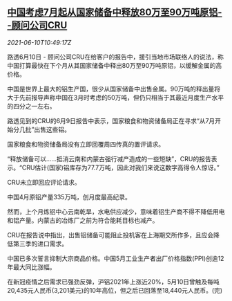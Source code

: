 <!--1623322863000-->
[中国考虑7月起从国家储备中释放80万至90万吨原铝--顾问公司CRU](https://cn.reuters.com/article/cru-china-state-reserve-aluminium-0610-idCNKCS2DM152)
------

<div><i>2021-06-10T10:49:17Z</i></div><p>路透6月10日 - 顾问公司CRU在给客户的报告中，援引当地市场联络人的说法，称中国打算最快在下个月从其国家储备中释出80万至90万吨原铝，以缓解金属的高价格。</p><p>中国是世界上最大的铝生产国，很少从国家储备中出售金属。90万吨的释出量将大于先前报导声称中国在3月时考虑的50万吨，但仍只相当于其最近月度生产水平的四分之一左右。</p><p>路透见到的CRU的6月9日报告中表示，国家粮食和物资储备局正在寻求“从7月开始分几批”出售这些铝。</p><p>国家粮食和物资储备局没有立即回覆周四传真的置评请求。</p><p>“释放储备可以......抵消云南和内蒙古强行减产造成的一些短缺”，CRU的报告表示。“CRU估计(国家)铝库存为77.7万吨，因此对我们来说这数字高得令人惊讶。”</p><p>CRU未立即回应评论请求。</p><p>中国4月原铝产量335万吨，创月度最高纪录。</p><p>然而，上个月炼铝中心云南乾旱，水电供应减少，意味着铝生产商不得不降低用电和铝产量。内蒙古的冶炼厂之前为符合能耗目标也减产。</p><p>CRU在报告说中指出，出售铝储备可能阻止投机客在上海期交所作多，且应会降低第三季的进口需求。</p><p>中国已多次誓言抑制大宗商品价格。中国5月工业生产者出厂价格指数(PPI)创逾12年最大同比涨幅。</p><p>在新冠疫情之后需求已强劲反弹，沪铝2021年上涨近20%，5月10日曾触及每吨20,435元人民币(3,201美元)的10年高位，但之后已回落至18,440元人民币。(完)</p>
